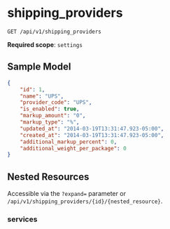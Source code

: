 shipping_providers
==================

```shell
GET /api/v1/shipping_providers
```

**Required scope**: `settings`

Sample Model
------------

```json
{
	"id": 1,
	"name": "UPS",
	"provider_code": "UPS",
	"is_enabled": true,
	"markup_amount": "0",
	"markup_type": "%",
	"updated_at": "2014-03-19T13:31:47.923-05:00",
	"created_at": "2014-03-19T13:31:47.923-05:00",
	"additional_markup_percent": 0,
	"additional_weight_per_package": 0
}
```

Nested Resources
----------------

Accessible via the `?expand=` parameter or `/api/v1/shipping_providers/{id}/{nested_resource}`.

### services